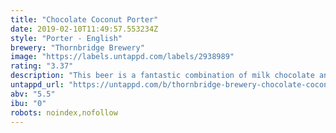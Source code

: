```yaml
---
title: "Chocolate Coconut Porter"
date: 2019-02-10T11:49:57.553234Z
style: "Porter - English"
brewery: "Thornbridge Brewery"
image: "https://labels.untappd.com/labels/2938989"
rating: "3.37"
description: "This beer is a fantastic combination of milk chocolate and coconut in a decadent porter. It is roasty, rich, and inviting."
untappd_url: "https://untappd.com/b/thornbridge-brewery-chocolate-coconut-porter/2938989"
abv: "5.5"
ibu: "0"
robots: noindex,nofollow
---
```

